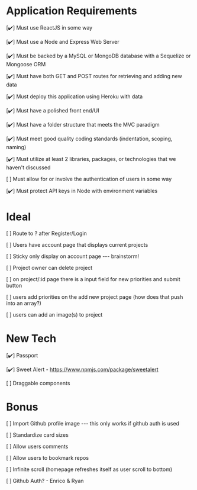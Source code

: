 # Application Requirements

[✔️] Must use ReactJS in some way

[✔️] Must use a Node and Express Web Server

[✔️] Must be backed by a MySQL or MongoDB database with a Sequelize or Mongoose ORM

[✔️] Must have both GET and POST routes for retrieving and adding new data

[✔️] Must deploy this application using Heroku with data

[✔️] Must have a polished front end/UI

[✔️] Must have a folder structure that meets the MVC paradigm

[✔️] Must meet good quality coding standards (indentation, scoping, naming)

[✔️] Must utilize at least 2 libraries, packages, or technologies that we haven't discussed

[ ] Must allow for or involve the authentication of users in some way

[✔️] Must protect API keys in Node with environment variables

# Ideal

[ ] Route to ? after Register/Login

[ ] Users have account page that displays current projects 

[ ] Sticky only display on account page --- brainstorm!

[ ] Project owner can delete project

[ ] on project/:id page there is a input field for new priorities and submit button

[ ] users add priorities on the add new project page (how does that push into an array?)

[ ] users can add an image(s) to project

# New Tech
[✔️] Passport

[✔️] Sweet Alert - https://www.npmjs.com/package/sweetalert

[ ] Draggable components

# Bonus

[ ] Import Github profile image --- this only works if github auth is used

[ ] Standardize card sizes

[ ] Allow users comments

[ ] Allow users to bookmark repos

[ ] Infinite scroll (homepage refreshes itself as user scroll to bottom)

[ ] Github Auth? - Enrico & Ryan